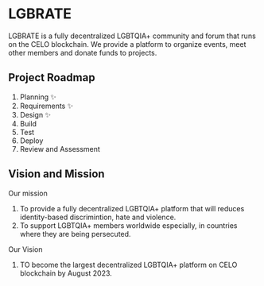 # LGBRATE


LGBRATE is a fully decentralized LGBTQIA+ community and forum that runs on the CELO blockchain. We provide a platform to organize events, meet other members and donate funds to projects.

## Project Roadmap

1. Planning ✨
2. Requirements ✨
3. Design ✨
4. Build
5. Test
6. Deploy
7. Review and Assessment

## Vision and Mission

Our mission
1. To provide a fully decentralized LGBTQIA+ platform that will reduces identity-based discrimintion, hate and violence.
2. To support LGBTQIA+ members worldwide especially, in countries where they are being persecuted.

Our Vision
1. TO become the largest decentralized LGBTQIA+ platform on CELO blockchain by August 2023.
